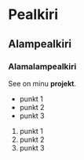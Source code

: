 # Pealkiri

## Alampealkiri

### Alamalampealkiri

See on minu **projekt**.

- punkt 1
- punkt 2
- punkt 3

1. punkt 1
2. punkt 2
3. punkt 3 
